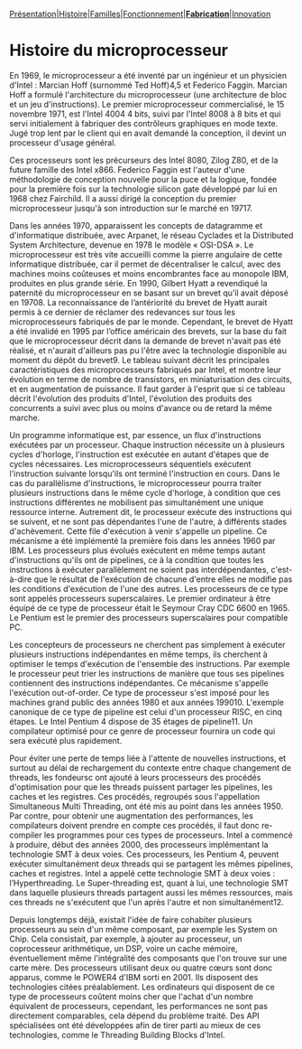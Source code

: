 [Présentation](index.md)|[Histoire](histoire.md)|[Familles](familles.md)|[Fonctionnement](fonctionnement.md)|**[Fabrication](fabrication.md)**|[Innovation](innovation.md)

<h1>Histoire du microprocesseur</h1>

En 1969, le microprocesseur a été inventé par un ingénieur et un physicien d'Intel : Marcian Hoff (surnommé Ted Hoff)4,5 et Federico Faggin. Marcian Hoff a formulé l'architecture du microprocesseur (une architecture de bloc et un jeu d'instructions). Le premier microprocesseur commercialisé, le 15 novembre 1971, est l'Intel 4004 4 bits, suivi par l'Intel 8008 à 8 bits et qui servi initialement à fabriquer des contrôleurs graphiques en mode texte. Jugé trop lent par le client qui en avait demandé la conception, il devint un processeur d'usage général.

Ces processeurs sont les précurseurs des Intel 8080, Zilog Z80, et de la future famille des Intel x866. Federico Faggin est l'auteur d'une méthodologie de conception nouvelle pour la puce et la logique, fondée pour la première fois sur la technologie silicon gate développé par lui en 1968 chez Fairchild. Il a aussi dirigé la conception du premier microprocesseur jusqu'à son introduction sur le marché en 19717.

Dans les années 1970, apparaissent les concepts de datagramme et d'informatique distribuée, avec Arpanet, le réseau Cyclades et la Distributed System Architecture, devenue en 1978 le modèle « OSI-DSA ». Le microprocesseur est très vite accueilli comme la pierre angulaire de cette informatique distribuée, car il permet de décentraliser le calcul, avec des machines moins coûteuses et moins encombrantes face au monopole IBM, produites en plus grande série. En 1990, Gilbert Hyatt a revendiqué la paternité du microprocesseur en se basant sur un brevet qu’il avait déposé en 19708. La reconnaissance de l’antériorité du brevet de Hyatt aurait permis à ce dernier de réclamer des redevances sur tous les microprocesseurs fabriqués de par le monde. Cependant, le brevet de Hyatt a été invalidé en 1995 par l’office américain des brevets, sur la base du fait que le microprocesseur décrit dans la demande de brevet n'avait pas été réalisé, et n'aurait d'ailleurs pas pu l'être avec la technologie disponible au moment du dépôt du brevet9. Le tableau suivant décrit les principales caractéristiques des microprocesseurs fabriqués par Intel, et montre leur évolution en terme de nombre de transistors, en miniaturisation des circuits, et en augmentation de puissance. Il faut garder à l'esprit que si ce tableau décrit l'évolution des produits d'Intel, l'évolution des produits des concurrents a suivi avec plus ou moins d'avance ou de retard la même marche.

Un programme informatique est, par essence, un flux d'instructions exécutées par un processeur. Chaque instruction nécessite un à plusieurs cycles d'horloge, l'instruction est exécutée en autant d'étapes que de cycles nécessaires. Les microprocesseurs séquentiels exécutent l'instruction suivante lorsqu'ils ont terminé l'instruction en cours. Dans le cas du parallélisme d'instructions, le microprocesseur pourra traiter plusieurs instructions dans le même cycle d'horloge, à condition que ces instructions différentes ne mobilisent pas simultanément une unique ressource interne. Autrement dit, le processeur exécute des instructions qui se suivent, et ne sont pas dépendantes l'une de l'autre, à différents stades d'achèvement. Cette file d'exécution à venir s'appelle un pipeline. Ce mécanisme a été implémenté la première fois dans les années 1960 par IBM. Les processeurs plus évolués exécutent en même temps autant d'instructions qu'ils ont de pipelines, ce à la condition que toutes les instructions à exécuter parallèlement ne soient pas interdépendantes, c'est-à-dire que le résultat de l'exécution de chacune d'entre elles ne modifie pas les conditions d'exécution de l'une des autres. Les processeurs de ce type sont appelés processeurs superscalaires. Le premier ordinateur à être équipé de ce type de processeur était le Seymour Cray CDC 6600 en 1965. Le Pentium est le premier des processeurs superscalaires pour compatible PC.

Les concepteurs de processeurs ne cherchent pas simplement à exécuter plusieurs instructions indépendantes en même temps, ils cherchent à optimiser le temps d'exécution de l'ensemble des instructions. Par exemple le processeur peut trier les instructions de manière que tous ses pipelines contiennent des instructions indépendantes. Ce mécanisme s'appelle l'exécution out-of-order. Ce type de processeur s'est imposé pour les machines grand public des années 1980 et aux années 199010. L'exemple canonique de ce type de pipeline est celui d'un processeur RISC, en cinq étapes. Le Intel Pentium 4 dispose de 35 étages de pipeline11. Un compilateur optimisé pour ce genre de processeur fournira un code qui sera exécuté plus rapidement.

Pour éviter une perte de temps liée à l'attente de nouvelles instructions, et surtout au délai de rechargement du contexte entre chaque changement de threads, les fondeursc ont ajouté à leurs processeurs des procédés d'optimisation pour que les threads puissent partager les pipelines, les caches et les registres. Ces procédés, regroupés sous l'appellation Simultaneous Multi Threading, ont été mis au point dans les années 1950. Par contre, pour obtenir une augmentation des performances, les compilateurs doivent prendre en compte ces procédés, il faut donc re-compiler les programmes pour ces types de processeurs. Intel a commencé à produire, début des années 2000, des processeurs implémentant la technologie SMT à deux voies. Ces processeurs, les Pentium 4, peuvent exécuter simultanément deux threads qui se partagent les mêmes pipelines, caches et registres. Intel a appelé cette technologie SMT à deux voies : l’Hyperthreading. Le Super-threading est, quant à lui, une technologie SMT dans laquelle plusieurs threads partagent aussi les mêmes ressources, mais ces threads ne s'exécutent que l'un après l'autre et non simultanément12.

Depuis longtemps déjà, existait l'idée de faire cohabiter plusieurs processeurs au sein d'un même composant, par exemple les System on Chip. Cela consistait, par exemple, à ajouter au processeur, un coprocesseur arithmétique, un DSP, voire un cache mémoire, éventuellement même l'intégralité des composants que l'on trouve sur une carte mère. Des processeurs utilisant deux ou quatre cœurs sont donc apparus, comme le POWER4 d'IBM sorti en 2001. Ils disposent des technologies citées préalablement. Les ordinateurs qui disposent de ce type de processeurs coûtent moins cher que l'achat d'un nombre équivalent de processeurs, cependant, les performances ne sont pas directement comparables, cela dépend du problème traité. Des API spécialisées ont été développées afin de tirer parti au mieux de ces technologies, comme le Threading Building Blocks d'Intel.

